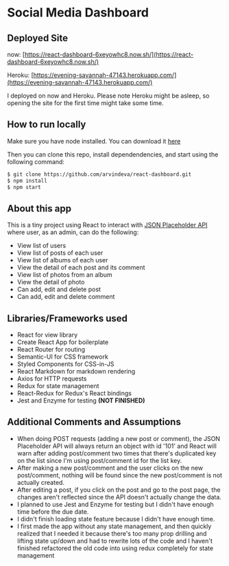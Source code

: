# Social Media Dashboard

## Deployed Site
now: [https://react-dashboard-6xeyowhc8.now.sh/](https://react-dashboard-6xeyowhc8.now.sh/)

Heroku: [https://evening-savannah-47143.herokuapp.com/](https://evening-savannah-47143.herokuapp.com/)

I deployed on now and Heroku. Please note Heroku might be asleep, so opening the site for the first time might take some time.

## How to run locally

Make sure you have node installed. You can download it [here](https://nodejs.org/en/download/)


Then you can clone this repo, install dependendencies, and start using the following command:

```bash
$ git clone https://github.com/arvindeva/react-dashboard.git
$ npm install
$ npm start
```

## About this app

This is a tiny project using React to interact with [JSON Placeholder API](https://jsonplaceholder.typicode.com/) where user, as an admin, can do the following:
* View list of users
* View list of posts of each user
* View list of albums of each user
* View the detail of each post and its comment
* View list of photos from an album
* View the detail of photo
* Can add, edit and delete post 
* Can add, edit and delete comment 

## Libraries/Frameworks used

* React for view library
* Create React App for boilerplate
* React Router for routing
* Semantic-UI for CSS framework
* Styled Components for CSS-in-JS
* React Markdown for markdown rendering
* Axios for HTTP requests
* Redux for state management
* React-Redux for Redux's React bindings
* Jest and Enzyme for testing __(NOT FINISHED)__

## Additional Comments and Assumptions
* When doing POST requests (adding a new post or comment), the JSON Placeholder API will always return an object with id '101' and React will warn after adding post/comment two times that there's duplicated key on the list since I'm using post/comment id for the list key.
* After making a new post/comment and the user clicks on the new post/comment, nothing will be found since the new post/comment is not actually created.
* After editing a post, if you click on the post and go to the post page, the changes aren't reflected since the API doesn't actually change the data.
* I planned to use Jest and Enzyme for testing but I didn't have enough time before the due date.
* I didn't finish loading state feature because I didn't have enough time.
* I first made the app without any state management, and then quickly realized that I needed it because there's too many prop drilling and lifting state up/down and had to rewrite lots of the code and I haven't finished refactored the old code into using redux completely for state management